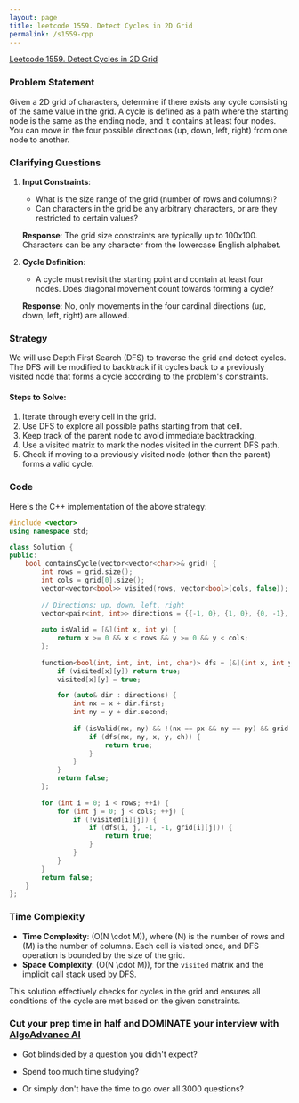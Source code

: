 ```yaml
---
layout: page
title: leetcode 1559. Detect Cycles in 2D Grid
permalink: /s1559-cpp
---
```

[Leetcode 1559. Detect Cycles in 2D Grid](https://algoadvance.github.io/algoadvance/l1559)
### Problem Statement

Given a 2D grid of characters, determine if there exists any cycle consisting of the same value in the grid. A cycle is defined as a path where the starting node is the same as the ending node, and it contains at least four nodes. You can move in the four possible directions (up, down, left, right) from one node to another.

### Clarifying Questions

1. **Input Constraints**:
   - What is the size range of the grid (number of rows and columns)?
   - Can characters in the grid be any arbitrary characters, or are they restricted to certain values?

   **Response**: The grid size constraints are typically up to 100x100. Characters can be any character from the lowercase English alphabet.

2. **Cycle Definition**:
   - A cycle must revisit the starting point and contain at least four nodes. Does diagonal movement count towards forming a cycle?

   **Response**: No, only movements in the four cardinal directions (up, down, left, right) are allowed.

### Strategy

We will use Depth First Search (DFS) to traverse the grid and detect cycles. The DFS will be modified to backtrack if it cycles back to a previously visited node that forms a cycle according to the problem's constraints.

#### Steps to Solve:

1. Iterate through every cell in the grid.
2. Use DFS to explore all possible paths starting from that cell.
3. Keep track of the parent node to avoid immediate backtracking.
4. Use a visited matrix to mark the nodes visited in the current DFS path.
5. Check if moving to a previously visited node (other than the parent) forms a valid cycle.

### Code

Here's the C++ implementation of the above strategy:

```cpp
#include <vector>
using namespace std;

class Solution {
public:
    bool containsCycle(vector<vector<char>>& grid) {
        int rows = grid.size();
        int cols = grid[0].size();
        vector<vector<bool>> visited(rows, vector<bool>(cols, false));
        
        // Directions: up, down, left, right
        vector<pair<int, int>> directions = {{-1, 0}, {1, 0}, {0, -1}, {0, 1}};
        
        auto isValid = [&](int x, int y) {
            return x >= 0 && x < rows && y >= 0 && y < cols;
        };
        
        function<bool(int, int, int, int, char)> dfs = [&](int x, int y, int px, int py, char ch) {
            if (visited[x][y]) return true;
            visited[x][y] = true;

            for (auto& dir : directions) {
                int nx = x + dir.first;
                int ny = y + dir.second;
                
                if (isValid(nx, ny) && !(nx == px && ny == py) && grid[nx][ny] == ch) {
                    if (dfs(nx, ny, x, y, ch)) {
                        return true;
                    }
                }
            }
            return false;
        };
        
        for (int i = 0; i < rows; ++i) {
            for (int j = 0; j < cols; ++j) {
                if (!visited[i][j]) {
                    if (dfs(i, j, -1, -1, grid[i][j])) {
                        return true;
                    }
                }
            }
        }
        return false;
    }
};
```

### Time Complexity

- **Time Complexity**: \(O(N \cdot M)\), where \(N\) is the number of rows and \(M\) is the number of columns. Each cell is visited once, and DFS operation is bounded by the size of the grid.
- **Space Complexity**: \(O(N \cdot M)\), for the `visited` matrix and the implicit call stack used by DFS.

This solution effectively checks for cycles in the grid and ensures all conditions of the cycle are met based on the given constraints.


### Cut your prep time in half and DOMINATE your interview with [AlgoAdvance AI](https://algoAdvance.com)

- Got blindsided by a question you didn't expect?

- Spend too much time studying?

- Or simply don't have the time to go over all 3000 questions?

